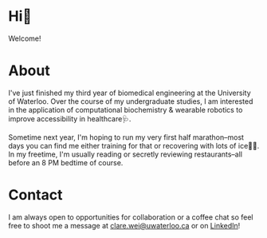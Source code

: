 # Hi👋 
Welcome! 

# About
I've just finished my third year of biomedical engineering at the University of Waterloo. Over the course of my undergraduate studies, I am interested in the application of computational biochemistry & wearable robotics to improve accessibility in healthcare🩺. 

Sometime next year, I'm hoping to run my very first half marathon–most days you can find me either training for that or recovering with lots of ice🏃‍♀️. In my freetime, I'm usually reading or secretly reviewing restaurants–all before an 8 PM bedtime of course.

# Contact 
I am always open to opportunities for collaboration or a coffee chat so feel free to shoot me a message at clare.wei@uwaterloo.ca or on [LinkedIn](https://www.linkedin.com/in/clare-wei/)!

<!---
c53wei/c53wei is a ✨ special ✨ repository because its `README.md` (this file) appears on your GitHub profile.
You can click the Preview link to take a look at your changes.
--->
